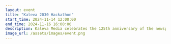 ```yaml
---
layout: event
title: "Kaleva 2030 Hackathon"
start_time: 2024-11-14 12:00:00
end_time: 2024-11-16 16:00:00
description: Kaleva Media celebrates the 125th anniversary of the newspaper Kaleva by organizing a hackathon event for university and college students. Gather a team of 3-6 people, sign up and get ready to create something new. Winning team gets a grand prize of 5000€! Travel, accommodation and food are paid for. Enrollment through your own university.
image_url: /assets/images/event.png
---
```



